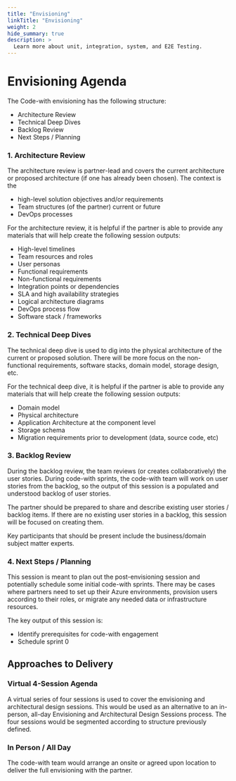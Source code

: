 ```yaml
---
title: "Envisioning"
linkTitle: "Envisioning"
weight: 2
hide_summary: true
description: >
  Learn more about unit, integration, system, and E2E Testing.
---
```


# Envisioning Agenda

The Code-with envisioning has the following structure:

* Architecture Review 
* Technical Deep Dives
* Backlog Review
* Next Steps / Planning

### 1. Architecture Review

The architecture review is partner-lead and covers the current architecture or proposed architecture (if one has already been chosen). The context is the 

-   high-level solution objectives and/or requirements
-   Team structures (of the partner) current or future
-   DevOps processes

For the architecture review, it is helpful if the partner is able to provide any materials that will help create the following session outputs:

* High-level timelines
* Team resources and roles
* User personas
* Functional requirements
* Non-functional requirements
* Integration points or dependencies
* SLA and high availability strategies
* Logical architecture diagrams
* DevOps process flow
* Software stack / frameworks


### 2. Technical Deep Dives

The technical deep dive is used to dig into the physical architecture of the current or proposed solution. There will be more focus on the non-functional requirements, software stacks, domain model, storage design, etc.

For the technical deep dive, it is helpful if the partner is able to provide any materials that will help create the following session outputs:
* Domain model
* Physical architecture
* Application Architecture at the component level
* Storage schema
* Migration requirements prior to development (data, source code, etc)


### 3. Backlog Review

During the backlog review, the team reviews (or creates collaboratively) the user stories.  During code-with sprints, the code-with team will work on user stories from the backlog, so the output of this session is a populated and understood backlog of user stories.  

The partner should be prepared to share and describe existing user stories / backlog items.  If there are no existing user stories in a backlog, this session will be focused on creating them.  

Key participants that should be present include the business/domain subject matter experts.

### 4. Next Steps / Planning

This session is meant to plan out the post-envisioning session and potentially schedule some initial code-with sprints.  There may be cases where partners need to set up their Azure environments, provision users according to their roles, or migrate any needed data or infrastructure resources.

The key output of this session is:

* Identify prerequisites for code-with engagement
* Schedule sprint 0

## Approaches to Delivery 

### Virtual 4-Session Agenda

A virtual series of four sessions is used to cover the envisioning and architectural design sessions.  This would be used as an alternative to an in-person, all-day Envisioning and Architectural Design Sessions process.  The four sessions would be segmented according to structure previously defined.

### In Person / All Day

The code-with team would arrange an onsite or agreed upon location to deliver the full envisioning with the partner.
